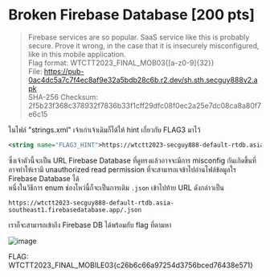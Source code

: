 # Broken Firebase Database [200 pts]
> Firebase services are so popular. SaaS service like this is probably secure. Prove it wrong, in the case that it is insecurely misconfigured, like in this mobile application. <br>
> Flag format: WTCTT2023_FINAL_MOB03{[a-z0-9]{32}} <br>
> File: https://pub-0ac4dc5a7c7f4ec8af9e32a5bdb28c6b.r2.dev/sh.sth.secguy888v2.apk <br>
> SHA-256 Checksum: 2f5b23f368c378932f7836b33f1cff29dfc08f0ec2a25e7dc08ca8a80f7e6c15

ในไฟล์ "strings.xml" เจ้าเก่าเจ้าเดิมก็ได้ให้ hint เกี่ยวกับ FLAG3 มาไว้
```xml
<string name="FLAG3_HINT">https://wtctt2023-secguy888-default-rtdb.asia-southeast1.firebasedatabase.app</string>
```
ซึ่งเจ้าตัวนี้จะเป็น URL Firebase Database ที่ดูทรงแล้วอาจจะมีการ misconfig กันเกิดขึ้นที่อาจทำให้เรามี unauthorized read permission ที่จะสามารถเจข้าไปอ่านไฟล์ข้อมูลใร Firebase Database ได้ <br>
หนึ่งในวิธีการ enum ช่องโหว่นี้ก็จะเป็นการเติม `.json` เข้าไปท้าย URL ดังกล่าวเป็น
```
https://wtctt2023-secguy888-default-rtdb.asia-southeast1.firebasedatabase.app/.json
```
เราก็จะสามารถเข้าถึง Firebase DB ได้พร้อมกับ flag ที่ตามหา

![image](https://github.com/mrggaebsong/WTCTT2023-Final-Round-Writeup/assets/22939654/31000f58-1e06-4234-8450-627c1782c95a)

FLAG: WTCTT2023_FINAL_MOBILE03{c26b6c66a97254d3756bced76438e571}
